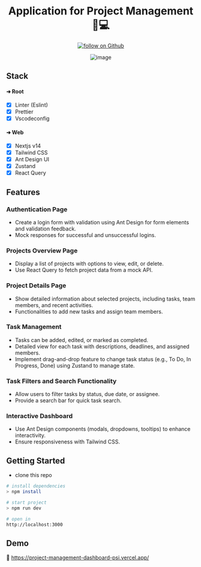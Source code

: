 <div align="center">

  <h1>Application for Project Management 🔧💻</h1>
  
  <a href="https://github.com/alamincoders">
     <img src="https://img.shields.io/github/followers/alamincoders?label=Follow&style=social"
      alt="follow on Github">
  </a>
  
  ![image](https://i.ibb.co/93NjSbT/screencapture-localhost-3000-2024-05-02-09-30-32.png)

</div>

## Stack

#### ➜ Root

- [x] Linter (Eslint)
- [x] Prettier
- [x] Vscodeconfig

#### ➜ Web

- [x] Nextjs v14
- [x] Tailwind CSS
- [x] Ant Design UI
- [x] Zustand
- [x] React Query

## Features

### Authentication Page

- Create a login form with validation using Ant Design for form elements and validation feedback.
- Mock responses for successful and unsuccessful logins.

### Projects Overview Page

- Display a list of projects with options to view, edit, or delete.
- Use React Query to fetch project data from a mock API.

### Project Details Page

- Show detailed information about selected projects, including tasks, team members, and recent activities.
- Functionalities to add new tasks and assign team members.

### Task Management

- Tasks can be added, edited, or marked as completed.
- Detailed view for each task with descriptions, deadlines, and assigned members.
- Implement drag-and-drop feature to change task status (e.g., To Do, In Progress, Done) using Zustand to manage state.

### Task Filters and Search Functionality

- Allow users to filter tasks by status, due date, or assignee.
- Provide a search bar for quick task search.

### Interactive Dashboard

- Use Ant Design components (modals, dropdowns, tooltips) to enhance interactivity.
- Ensure responsiveness with Tailwind CSS.

## Getting Started

- clone this repo

```sh
# install dependencies
> npm install

# start project
> npm run dev

# open in
http://localhost:3000
```

## Demo

🔗 https://project-management-dashboard-psi.vercel.app/
